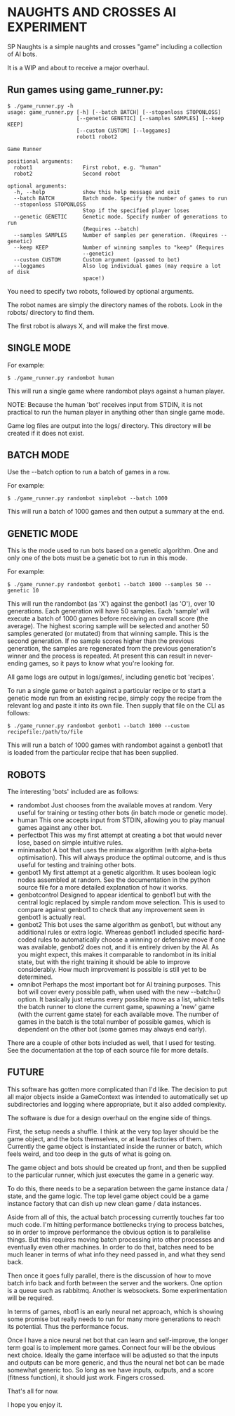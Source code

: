 # NAUGHTS AND CROSSES AI EXPERIMENT

SP Naughts is a simple naughts and crosses "game" including a collection of
AI bots.

It is a WIP and about to receive a major overhaul.

## Run games using game_runner.py:

    $ ./game_runner.py -h
    usage: game_runner.py [-h] [--batch BATCH] [--stoponloss STOPONLOSS]
                          [--genetic GENETIC] [--samples SAMPLES] [--keep KEEP]
                          [--custom CUSTOM] [--loggames]
                          robot1 robot2

    Game Runner

    positional arguments:
      robot1                First robot, e.g. "human"
      robot2                Second robot

    optional arguments:
      -h, --help            show this help message and exit
      --batch BATCH         Batch mode. Specify the number of games to run
      --stoponloss STOPONLOSS
                            Stop if the specified player loses
      --genetic GENETIC     Genetic mode. Specify number of generations to run
                            (Requires --batch)
      --samples SAMPLES     Number of samples per generation. (Requires --genetic)
      --keep KEEP           Number of winning samples to "keep" (Requires
                            --genetic)
      --custom CUSTOM       Custom argument (passed to bot)
      --loggames            Also log individual games (may require a lot of disk
                            space!)

You need to specify two robots, followed by optional arguments.

The robot names are simply the directory names of the robots. Look in the
robots/ directory to find them.

The first robot is always X, and will make the first move.

## SINGLE MODE

For example:

    $ ./game_runner.py randombot human

This will run a single game where randombot plays against a human player.

NOTE: Because the human 'bot' receives input from STDIN, it is not practical
to run the human player in anything other than single game mode.

Game log files are output into the logs/ directory. This directory will be
created if it does not exist.

## BATCH MODE

Use the --batch option to run a batch of games in a row.

For example:

    $ ./game_runner.py randombot simplebot --batch 1000

This will run a batch of 1000 games and then output a summary at the end.

## GENETIC MODE

This is the mode used to run bots based on a genetic algorithm. One and only
one of the bots must be a genetic bot to run in this mode.

For example:

    $ ./game_runner.py randombot genbot1 --batch 1000 --samples 50 --genetic 10

This will run the randombot (as 'X') against the genbot1 (as 'O'), over 10
generations. Each generation will have 50 samples. Each 'sample' will execute
a batch of 1000 games before receiving an overall score (the average). The
highest scoring sample will be selected and another 50 samples generated
(or mutated) from that winning sample. This is the second generation.
If no sample scores higher than the previous generation, the samples are
regenerated from the previous generation's winner and the process is repeated.
At present this can result in never-ending games, so it pays to know what you're
looking for.

All game logs are output in logs/games/, including genetic bot 'recipes'.

To run a single game or batch against a particular recipe or to start a genetic
mode run from an existing recipe, simply copy the recipe from the relevant log
and paste it into its own file. Then supply that file on the CLI as follows:

    $ ./game_runner.py randombot genbot1 --batch 1000 --custom recipefile:/path/to/file

This will run a batch of 1000 games with randombot against a genbot1 that is
loaded from the particular recipe that has been supplied.

## ROBOTS

The interesting 'bots' included are as follows:

- randombot
  Just chooses from the available moves at random. Very useful for training
  or testing other bots (in batch mode or genetic mode).
- human
  This one accepts input from STDIN, allowing you to play manual games against
  any other bot.
- perfectbot
  This was my first attempt at creating a bot that would never lose, based on
  simple intuitive rules.
- minimaxbot
  A bot that uses the minimax algorithm (with alpha-beta optimisation). This
  will always produce the optimal outcome, and is thus useful for testing
  and training other bots.
- genbot1
  My first attempt at a genetic algorithm. It uses boolean logic nodes
  assembled at random. See the documentation in the python source file for
  a more detailed explanation of how it works.
- genbotcontrol
  Designed to appear identical to genbot1 but with the central logic replaced
  by simple random move selection. This is used to compare against genbot1 to
  check that any improvement seen in genbot1 is actually real.
- genbot2
  This bot uses the same algorithm as genbot1, but without any additional rules
  or extra logic. Whereas genbot1 included specific hard-coded rules to
  automatically choose a winning or defensive move if one was available,
  genbot2 does not, and it is entirely driven by the AI. As you might expect,
  this makes it comparable to randombot in its initial state, but with the
  right training it should be able to improve considerably. How much improvement
  is possible is still yet to be determined.
- omnibot
  Perhaps the most important bot for AI training purposes. This bot will cover
  every possible path, when used with the new --batch=0 option. It basically
  just returns every possible move as a list, which tells the batch runner to
  clone the current game, spawning a 'new' game (with the current game state)
  for each available move. The number of games in the batch is the total number
  of possible games, which is dependent on the other bot (some games may always
  end early).

There are a couple of other bots included as well, that I used for testing.
See the documentation at the top of each source file for more details.

## FUTURE

This software has gotten more complicated than I'd like. The decision to put
all major objects inside a GameContext was intended to automatically set up
subdirectories and logging where appropriate, but it also added complexity.

The software is due for a design overhaul on the engine side of things.

First, the setup needs a shuffle. I think at the very top layer should be
the game object, and the bots themselves, or at least factories of them.
Currently the game object is instantiated inside the runner or batch, which
feels weird, and too deep in the guts of what is going on.

The game object and bots should be created up front, and then be supplied to
the particular runner, which just executes the game in a generic way.

To do this, there needs to be a separation between the game instance data / state,
and the game logic. The top level game object could be a game instance factory
that can dish up new clean game / data instances.

Aside from all of this, the actual batch processing currently touches far too
much code. I'm hitting performance bottlenecks trying to process batches, so
in order to improve performance the obvious option is to parallelise things.
But this requires moving batch processing into other processes and eventually
even other machines. In order to do that, batches need to be much leaner in
terms of what info they need passed in, and what they send back.

Then once it goes fully parallel, there is the discussion of how to move batch
info back and forth between the server and the workers. One option is a queue
such as rabbitmq. Another is websockets. Some experimentation will be required.

In terms of games, nbot1 is an early neural net approach, which is showing
some promise but really needs to run for many more generations to reach its
potential. Thus the performance focus.

Once I have a nice neural net bot that can learn and self-improve, the longer
term goal is to implement more games. Connect four will be the obvious next
choice. Ideally the game interface will be adjusted so that the inputs and
outputs can be more generic, and thus the neural net bot can be made somewhat
generic too. So long as we have inputs, outputs, and a score (fitness function),
it should just work. Fingers crossed.

That's all for now.

I hope you enjoy it.
